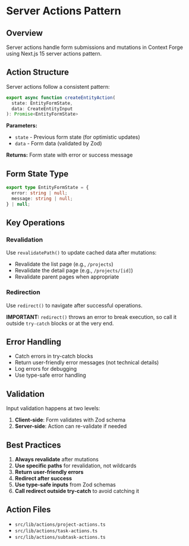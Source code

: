 # Server Actions Pattern

## Overview

Server actions handle form submissions and mutations in Context Forge using Next.js 15 server actions pattern.

## Action Structure

Server actions follow a consistent pattern:
```typescript
export async function createEntityAction(
  state: EntityFormState,
  data: CreateEntityInput
): Promise<EntityFormState>
```

**Parameters:**
- `state` - Previous form state (for optimistic updates)
- `data` - Form data (validated by Zod)

**Returns:** Form state with error or success message

## Form State Type

```typescript
export type EntityFormState = {
  error: string | null;
  message: string | null;
} | null;
```

## Key Operations

### Revalidation

Use `revalidatePath()` to update cached data after mutations:
- Revalidate the list page (e.g., `/projects`)
- Revalidate the detail page (e.g., `/projects/[id]`)
- Revalidate parent pages when appropriate

### Redirection

Use `redirect()` to navigate after successful operations.

**IMPORTANT:** `redirect()` throws an error to break execution, so call it outside `try-catch` blocks or at the very end.

## Error Handling

- Catch errors in try-catch blocks
- Return user-friendly error messages (not technical details)
- Log errors for debugging
- Use type-safe error handling

## Validation

Input validation happens at two levels:
1. **Client-side**: Form validates with Zod schema
2. **Server-side**: Action can re-validate if needed

## Best Practices

1. **Always revalidate** after mutations
2. **Use specific paths** for revalidation, not wildcards
3. **Return user-friendly errors**
4. **Redirect after success**
5. **Use type-safe inputs** from Zod schemas
6. **Call redirect outside try-catch** to avoid catching it

## Action Files

- `src/lib/actions/project-actions.ts`
- `src/lib/actions/task-actions.ts`
- `src/lib/actions/subtask-actions.ts`
